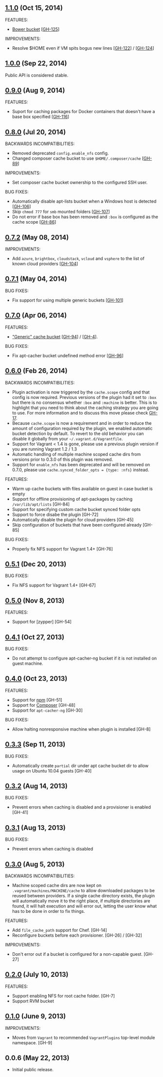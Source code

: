 ## [1.1.0](https://github.com/fgrehm/vagrant-cachier/compare/v1.0.0...v1.1.0) (Oct 15, 2014)

FEATURES:

  - [Bower bucket](http://fgrehm.viewdocs.io/vagrant-cachier/buckets/bower) [[GH-125]]

[GH-125]: https://github.com/fgrehm/vagrant-cachier/pull/125

IMPROVEMENTS:

  - Resolve $HOME even if VM spits bogus new lines [[GH-122]] / [[GH-124]]

[GH-122]: https://github.com/fgrehm/vagrant-cachier/issues/122
[GH-124]: https://github.com/fgrehm/vagrant-cachier/pull/124

## [1.0.0](https://github.com/fgrehm/vagrant-cachier/compare/v0.9.0...v1.0.0) (Sep 22, 2014)

Public API is considered stable.


## [0.9.0](https://github.com/fgrehm/vagrant-cachier/compare/v0.8.0...v0.9.0) (Aug 9, 2014)

FEATURES:

  - Suport for caching packages for Docker containers that doesn't have a base box specified [[GH-116]]

[GH-116]: https://github.com/fgrehm/vagrant-cachier/pull/116

## [0.8.0](https://github.com/fgrehm/vagrant-cachier/compare/v0.7.2...v0.8.0) (Jul 20, 2014)

BACKWARDS INCOMPATIBILITIES:

  - Removed deprecated `config.enable_nfs` config.
  - Changed composer cache bucket to use `$HOME/.composer/cache` [[GH-89]]

IMPROVEMENTS:

  - Set composer cache bucket ownership to the configured SSH user.

BUG FIXES:

  - Automatically disable apt-lists bucket when a Windows host is detected [[GH-106]]
  - Skip `chmod 777` for `smb` mounted folders [[GH-107]]
  - Do not error if base box has been removed and `:box` is configured as the cache scope [[GH-86]]

[GH-86]: https://github.com/fgrehm/vagrant-cachier/issues/86
[GH-89]: https://github.com/fgrehm/vagrant-cachier/issues/89
[GH-106]: https://github.com/fgrehm/vagrant-cachier/issues/106
[GH-107]: https://github.com/fgrehm/vagrant-cachier/issues/107

## [0.7.2](https://github.com/fgrehm/vagrant-cachier/compare/v0.7.1...v0.7.2) (May 08, 2014)

IMPROVEMENTS:

  - Add `azure`, `brightbox`, `cloudstack`, `vcloud` and `vsphere` to the list
    of known cloud providers [[GH-104]]

[GH-104]: https://github.com/fgrehm/vagrant-cachier/pull/104

## [0.7.1](https://github.com/fgrehm/vagrant-cachier/compare/v0.7.0...v0.7.1) (May 04, 2014)

BUG FIXES:

  - Fix support for using multiple generic buckets [[GH-101]]

[GH-101]: https://github.com/fgrehm/vagrant-cachier/pull/101


## [0.7.0](https://github.com/fgrehm/vagrant-cachier/compare/v0.6.0...v0.7.0) (Apr 06, 2014)

FEATURES:

  - ["Generic" cache bucket](http://fgrehm.viewdocs.io/vagrant-cachier/buckets/generic) [[GH-94]] / [[GH-4]].

BUG FIXES:

  - Fix apt-cacher bucket undefined method error [[GH-96]]

[GH-94]: https://github.com/fgrehm/vagrant-cachier/pull/94
[GH-4]: https://github.com/fgrehm/vagrant-cachier/issues/4
[GH-96]: https://github.com/fgrehm/vagrant-cachier/issues/96

## [0.6.0](https://github.com/fgrehm/vagrant-cachier/compare/v0.5.1...v0.6.0) (Feb 26, 2014)

BACKWARDS INCOMPATIBILITIES:

  - Plugin activation is now triggered by the `cache.scope` config and that config
    is now required. Previous versions of the plugin had it set to `:box` but
    there is no consensus whether `:box` and `:machine` is better. This is to
    highlight that you need to think about the caching strategy you are going
    to use. For more information and to discuss this move please check [GH-17](https://github.com/fgrehm/vagrant-cachier/issues/17).
  - Because `cache.scope` is now a requirement and in order to reduce the amount of
    configuration required by the plugin, we enabled automatic bucket detection by
    default. To revert to the old behavior you can disable it globally from your
    `~/.vagrant.d/Vagrantfile`.
  - Support for Vagrant < 1.4 is gone, please use a previous plugin version if
    you are running Vagrant 1.2 / 1.3
  - Automatic handling of multiple machine scoped cache dirs from versions
    prior to 0.3.0 of this plugin was removed.
  - Support for `enable_nfs` has been deprecated and will be removed on 0.7.0,
    please use `cache.synced_folder_opts = {type: :nfs}` instead.

FEATURES:

  - Warm up cache buckets with files available on guest in case bucket is empty
  - Support for offline provisioning of apt-packages by caching `/var/lib/apt/lists` [GH-84]
  - Support for specifying custom cache bucket synced folder opts
  - Support to force disabe the plugin [GH-72]
  - Automatically disable the plugin for cloud providers [GH-45]
  - Skip configuration of buckets that have been configured already [GH-85]

BUG FIXES:

  - Properly fix NFS support for Vagrant 1.4+ [GH-76]

## [0.5.1](https://github.com/fgrehm/vagrant-cachier/compare/v0.5.0...v0.5.1) (Dec 20, 2013)

BUG FIXES:

  - Fix NFS support for Vagrant 1.4+ [GH-67]

## [0.5.0](https://github.com/fgrehm/vagrant-cachier/compare/v0.4.1...v0.5.0) (Nov 8, 2013)

FEATURES:

  - Support for [zypper] [GH-54]

## [0.4.1](https://github.com/fgrehm/vagrant-cachier/compare/v0.4.0...v0.4.1) (Oct 27, 2013)

BUG FIXES:

  - Do not attempt to configure apt-cacher-ng bucket if it is not installed on guest
    machine.

## [0.4.0](https://github.com/fgrehm/vagrant-cachier/compare/v0.3.3...v0.4.0) (Oct 23, 2013)

FEATURES:

  - Support for [npm](https://npmjs.org/) [GH-51]
  - Support for [Composer](http://getcomposer.org/) [GH-48]
  - Support for `apt-cacher-ng` [GH-30]

BUG FIXES:

  - Allow halting nonresponsive machine when plugin is installed [GH-8]

## [0.3.3](https://github.com/fgrehm/vagrant-cachier/compare/v0.3.2...v0.3.3) (Sep 11, 2013)

BUG FIXES:

  - Automatically create `partial` dir under apt cache bucket dir to allow usage
    on Ubuntu 10.04 guests [GH-40]

## [0.3.2](https://github.com/fgrehm/vagrant-cachier/compare/v0.3.1...v0.3.2) (Aug 14, 2013)

BUG FIXES:

  - Prevent errors when caching is disabled and a provisioner is enabled [GH-41]

## [0.3.1](https://github.com/fgrehm/vagrant-cachier/compare/v0.3.0...v0.3.1) (Aug 13, 2013)

BUG FIXES:

  - Prevent errors when caching is disabled

## [0.3.0](https://github.com/fgrehm/vagrant-cachier/compare/v0.2.0...v0.3.0) (Aug 5, 2013)

BACKWARDS INCOMPATIBILITIES:

  - Machine scoped cache dirs are now kept on `.vagrant/machines/MACHINE/cache`
    to allow downloaded packages to be reused between providers. If a single cache
    directory exists, the plugin will automatically move it to the right place,
    if multiple directories are found, it will halt execution and will error out,
    letting the user know what has to be done in order to fix things.

FEATURES:

  - Add `file_cache_path` support for Chef. [GH-14]
  - Reconfigure buckets before each provisioner. [GH-26] / [GH-32]

IMPROVEMENTS:

  - Don't error out if a bucket is configured for a non-capable guest. [GH-27]

## [0.2.0](https://github.com/fgrehm/vagrant-cachier/compare/v0.1.0...v0.2.0) (July 10, 2013)

FEATURES:

  - Support enabling NFS for root cache folder. [GH-7]
  - Support RVM bucket

## [0.1.0](https://github.com/fgrehm/vagrant-cachier/compare/v0.0.6...v0.1.0) (June 9, 2013)

IMPROVEMENTS:

  - Moves from `Vagrant` to recommended `VagrantPlugins` top-level
    module namespace. [GH-9]

## 0.0.6 (May 22, 2013)

  - Initial public release.
